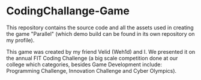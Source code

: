 # CodingChallange-Game

This repository contains the source code and all the assets used in creating the game "Parallel" (which demo build can be found in its own repository on my profile).

This game was created by my friend Velid (Weh1d) and I. We presented it on the annual FIT Coding Challenge (a big scale competition done at our college which categories, besides Game Development include: Programming Challenge, Innovation Challenge and Cyber Olympics).

